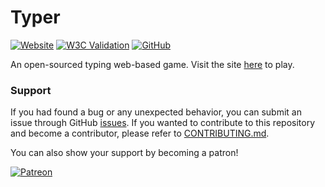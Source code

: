 
# Typer

[![Website](https://img.shields.io/website?url=https%3A%2F%2Ftyper.eidoriantan.tech)][homepage]
[![W3C Validation](https://img.shields.io/w3c-validation/html?targetUrl=https%3A%2F%2Ftyper.eidoriantan.tech)][homepage]
[![GitHub](https://img.shields.io/github/license/eidoriantan/typer)](https://github.com/eidoriantan/typer/blob/master/LICENSE.txt)

An open-sourced typing web-based game. Visit the site [here][homepage] to play.

### Support
If you had found a bug or any unexpected behavior, you can submit an issue
through GitHub
[issues](https://github.com/eidoriantan/typer/issues). If you wanted to
contribute to this repository and become a contributor, please refer to
[CONTRIBUTING.md](https://github.com/eidoriantan/typer/blob/master/CONTRIBUTING.md).

You can also show your support by becoming a patron!

[![Patreon](https://c5.patreon.com/external/logo/become_a_patron_button.png)](https://www.patreon.com/eidoriantan)

[homepage]: https://typer.eidoriantan.tech
